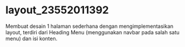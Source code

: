 # layout_23552011392
Membuat desain 1 halaman sederhana dengan mengimplementasikan layout, terdiri dari Heading Menu (menggunakan navbar pada salah satu menu) dan isi konten.
